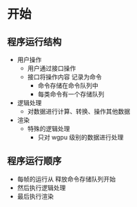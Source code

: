 # 开始

## 程序运行结构

* 用户操作
  * 用户通过接口操作
  * 接口将操作内容 记录为命令
    * 命令存储在命令队列中
    * 每类命令有一个存储队列
* 逻辑处理
  * 对数据进行计算、转换、操作其他数据
* 渲染
  * 特殊的逻辑处理
    * 只对 wgpu 级别的数据进行处理

## 程序运行顺序

* 每帧的运行从 释放命令存储队列开始
* 然后执行逻辑处理
* 最后执行渲染